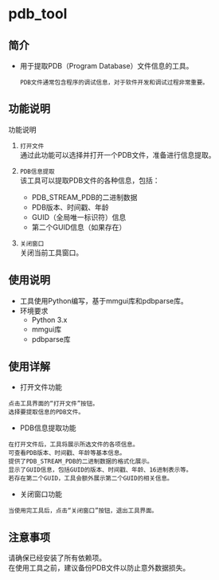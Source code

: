 # pdb_tool

## 简介
- 用于提取PDB（Program Database）文件信息的工具。
  ```
  PDB文件通常包含程序的调试信息，对于软件开发和调试过程非常重要。
  ```

## 功能说明
功能说明
1. `打开文件`\
通过此功能可以选择并打开一个PDB文件，准备进行信息提取。

2. `PDB信息提取`\
该工具可以提取PDB文件的各种信息，包括：
    * PDB_STREAM_PDB的二进制数据
    * PDB版本、时间戳、年龄
    * GUID（全局唯一标识符）信息
    * 第二个GUID信息（如果存在）
3. `关闭窗口`\
关闭当前工具窗口。

## 使用说明
- 工具使用Python编写，基于mmgui库和pdbparse库。
- 环境要求
    * Python 3.x
    * mmgui库
    * pdbparse库

## 使用详解
- 打开文件功能
```
点击工具界面的“打开文件”按钮。
选择要提取信息的PDB文件。
```
- PDB信息提取功能
```
在打开文件后，工具将展示所选文件的各项信息。
可查看PDB版本、时间戳、年龄等基本信息。
提供了PDB_STREAM_PDB的二进制数据的格式化展示。
显示了GUID信息，包括GUID的版本、时间戳、年龄、16进制表示等。
若存在第二个GUID，工具会额外展示第二个GUID的相关信息。
```
- 关闭窗口功能
```
当使用完工具后，点击“关闭窗口”按钮，退出工具界面。
```

## 注意事项
请确保已经安装了所有依赖项。\
在使用工具之前，建议备份PDB文件以防止意外数据损失。
